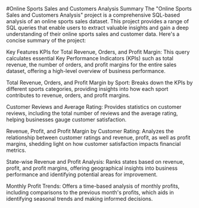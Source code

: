 #Online Sports Sales and Customers Analysis
Summary
The "Online Sports Sales and Customers Analysis" project is a comprehensive SQL-based analysis of an online sports sales dataset. This project provides a range of SQL queries that enable users to extract valuable insights and gain a deep understanding of their online sports sales and customer data. Here's a concise summary of the project:

Key Features
KPIs for Total Revenue, Orders, and Profit Margin: This query calculates essential Key Performance Indicators (KPIs) such as total revenue, the number of orders, and profit margins for the entire sales dataset, offering a high-level overview of business performance.

Total Revenue, Orders, and Profit Margin by Sport: Breaks down the KPIs by different sports categories, providing insights into how each sport contributes to revenue, orders, and profit margins.

Customer Reviews and Average Rating: Provides statistics on customer reviews, including the total number of reviews and the average rating, helping businesses gauge customer satisfaction.

Revenue, Profit, and Profit Margin by Customer Rating: Analyzes the relationship between customer ratings and revenue, profit, as well as profit margins, shedding light on how customer satisfaction impacts financial metrics.

State-wise Revenue and Profit Analysis: Ranks states based on revenue, profit, and profit margins, offering geographical insights into business performance and identifying potential areas for improvement.

Monthly Profit Trends: Offers a time-based analysis of monthly profits, including comparisons to the previous month's profits, which aids in identifying seasonal trends and making informed decisions.
